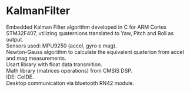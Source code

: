 # KalmanFilter
Embedded Kalman Filter algorithm developed in C for ARM Cortex STM32F407, utilizing quaternions translated to Yaw, Pitch and Roll as output.  
Sensors used: MPU9250 (accel, gyro e mag).  
Newton-Gauss algorithm to calculate the equivalent quaterion from accel and mag measurements.  
Usart library with float data transmition.  
Math library (matrices operations) from CMSIS DSP.  
IDE: CoIDE.  
Desktop communication via bluetooth RN42 module.  
